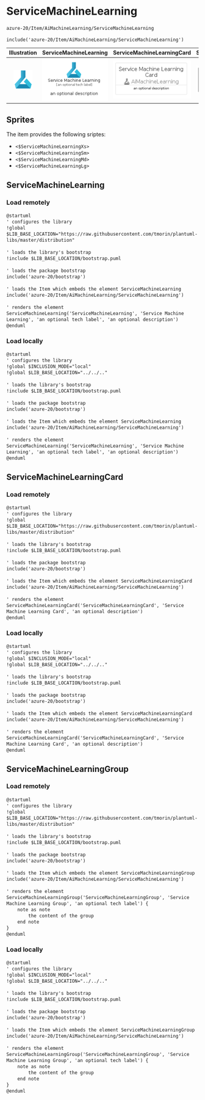# ServiceMachineLearning


```text
azure-20/Item/AiMachineLearning/ServiceMachineLearning
```

```text
include('azure-20/Item/AiMachineLearning/ServiceMachineLearning')
```



| Illustration | ServiceMachineLearning | ServiceMachineLearningCard | ServiceMachineLearningGroup |
| :---: | :---: | :---: | :---: |
| ![illustration for Illustration](../../../azure-20/Item/AiMachineLearning/ServiceMachineLearning.png) | ![illustration for ServiceMachineLearning](../../../azure-20/Item/AiMachineLearning/ServiceMachineLearning.Local.png) | ![illustration for ServiceMachineLearningCard](../../../azure-20/Item/AiMachineLearning/ServiceMachineLearningCard.Local.png) | ![illustration for ServiceMachineLearningGroup](../../../azure-20/Item/AiMachineLearning/ServiceMachineLearningGroup.Local.png) |



## Sprites
The item provides the following sriptes:

- `<$ServiceMachineLearningXs>`
- `<$ServiceMachineLearningSm>`
- `<$ServiceMachineLearningMd>`
- `<$ServiceMachineLearningLg>`





## ServiceMachineLearning

### Load remotely
```plantuml
@startuml
' configures the library
!global $LIB_BASE_LOCATION="https://raw.githubusercontent.com/tmorin/plantuml-libs/master/distribution"

' loads the library's bootstrap
!include $LIB_BASE_LOCATION/bootstrap.puml

' loads the package bootstrap
include('azure-20/bootstrap')

' loads the Item which embeds the element ServiceMachineLearning
include('azure-20/Item/AiMachineLearning/ServiceMachineLearning')

' renders the element
ServiceMachineLearning('ServiceMachineLearning', 'Service Machine Learning', 'an optional tech label', 'an optional description')
@enduml
```

### Load locally
```plantuml
@startuml
' configures the library
!global $INCLUSION_MODE="local"
!global $LIB_BASE_LOCATION="../../.."

' loads the library's bootstrap
!include $LIB_BASE_LOCATION/bootstrap.puml

' loads the package bootstrap
include('azure-20/bootstrap')

' loads the Item which embeds the element ServiceMachineLearning
include('azure-20/Item/AiMachineLearning/ServiceMachineLearning')

' renders the element
ServiceMachineLearning('ServiceMachineLearning', 'Service Machine Learning', 'an optional tech label', 'an optional description')
@enduml
```

## ServiceMachineLearningCard

### Load remotely
```plantuml
@startuml
' configures the library
!global $LIB_BASE_LOCATION="https://raw.githubusercontent.com/tmorin/plantuml-libs/master/distribution"

' loads the library's bootstrap
!include $LIB_BASE_LOCATION/bootstrap.puml

' loads the package bootstrap
include('azure-20/bootstrap')

' loads the Item which embeds the element ServiceMachineLearningCard
include('azure-20/Item/AiMachineLearning/ServiceMachineLearning')

' renders the element
ServiceMachineLearningCard('ServiceMachineLearningCard', 'Service Machine Learning Card', 'an optional description')
@enduml
```

### Load locally
```plantuml
@startuml
' configures the library
!global $INCLUSION_MODE="local"
!global $LIB_BASE_LOCATION="../../.."

' loads the library's bootstrap
!include $LIB_BASE_LOCATION/bootstrap.puml

' loads the package bootstrap
include('azure-20/bootstrap')

' loads the Item which embeds the element ServiceMachineLearningCard
include('azure-20/Item/AiMachineLearning/ServiceMachineLearning')

' renders the element
ServiceMachineLearningCard('ServiceMachineLearningCard', 'Service Machine Learning Card', 'an optional description')
@enduml
```

## ServiceMachineLearningGroup

### Load remotely
```plantuml
@startuml
' configures the library
!global $LIB_BASE_LOCATION="https://raw.githubusercontent.com/tmorin/plantuml-libs/master/distribution"

' loads the library's bootstrap
!include $LIB_BASE_LOCATION/bootstrap.puml

' loads the package bootstrap
include('azure-20/bootstrap')

' loads the Item which embeds the element ServiceMachineLearningGroup
include('azure-20/Item/AiMachineLearning/ServiceMachineLearning')

' renders the element
ServiceMachineLearningGroup('ServiceMachineLearningGroup', 'Service Machine Learning Group', 'an optional tech label') {
    note as note
        the content of the group
    end note
}
@enduml
```

### Load locally
```plantuml
@startuml
' configures the library
!global $INCLUSION_MODE="local"
!global $LIB_BASE_LOCATION="../../.."

' loads the library's bootstrap
!include $LIB_BASE_LOCATION/bootstrap.puml

' loads the package bootstrap
include('azure-20/bootstrap')

' loads the Item which embeds the element ServiceMachineLearningGroup
include('azure-20/Item/AiMachineLearning/ServiceMachineLearning')

' renders the element
ServiceMachineLearningGroup('ServiceMachineLearningGroup', 'Service Machine Learning Group', 'an optional tech label') {
    note as note
        the content of the group
    end note
}
@enduml
```

